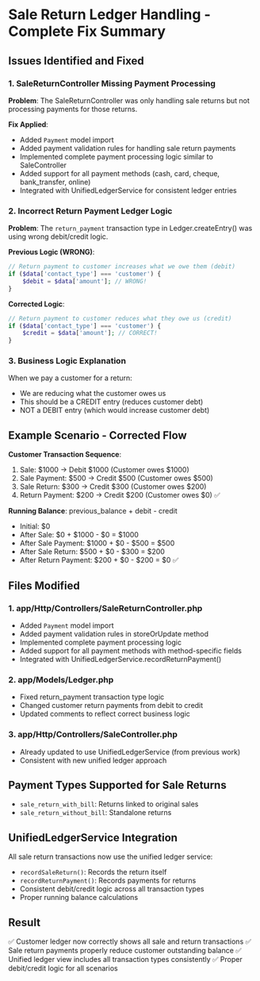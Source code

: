 # Sale Return Ledger Handling - Complete Fix Summary

## Issues Identified and Fixed

### 1. SaleReturnController Missing Payment Processing
**Problem**: The SaleReturnController was only handling sale returns but not processing payments for those returns.

**Fix Applied**:
- Added `Payment` model import
- Added payment validation rules for handling sale return payments
- Implemented complete payment processing logic similar to SaleController
- Added support for all payment methods (cash, card, cheque, bank_transfer, online)
- Integrated with UnifiedLedgerService for consistent ledger entries

### 2. Incorrect Return Payment Ledger Logic
**Problem**: The `return_payment` transaction type in Ledger.createEntry() was using wrong debit/credit logic.

**Previous Logic (WRONG)**:
```php
// Return payment to customer increases what we owe them (debit)
if ($data['contact_type'] === 'customer') {
    $debit = $data['amount']; // WRONG!
}
```

**Corrected Logic**:
```php
// Return payment to customer reduces what they owe us (credit)
if ($data['contact_type'] === 'customer') {
    $credit = $data['amount']; // CORRECT!
}
```

### 3. Business Logic Explanation
When we pay a customer for a return:
- We are reducing what the customer owes us
- This should be a CREDIT entry (reduces customer debt)
- NOT a DEBIT entry (which would increase customer debt)

## Example Scenario - Corrected Flow

**Customer Transaction Sequence**:
1. Sale: $1000 → Debit $1000 (Customer owes $1000)
2. Sale Payment: $500 → Credit $500 (Customer owes $500)  
3. Sale Return: $300 → Credit $300 (Customer owes $200)
4. Return Payment: $200 → Credit $200 (Customer owes $0) ✅

**Running Balance**: previous_balance + debit - credit
- Initial: $0
- After Sale: $0 + $1000 - $0 = $1000
- After Sale Payment: $1000 + $0 - $500 = $500
- After Sale Return: $500 + $0 - $300 = $200
- After Return Payment: $200 + $0 - $200 = $0 ✅

## Files Modified

### 1. app/Http/Controllers/SaleReturnController.php
- Added `Payment` model import
- Added payment validation rules in storeOrUpdate method
- Implemented complete payment processing logic
- Added support for all payment methods with method-specific fields
- Integrated with UnifiedLedgerService.recordReturnPayment()

### 2. app/Models/Ledger.php
- Fixed return_payment transaction type logic
- Changed customer return payments from debit to credit
- Updated comments to reflect correct business logic

### 3. app/Http/Controllers/SaleController.php
- Already updated to use UnifiedLedgerService (from previous work)
- Consistent with new unified ledger approach

## Payment Types Supported for Sale Returns
- `sale_return_with_bill`: Returns linked to original sales
- `sale_return_without_bill`: Standalone returns

## UnifiedLedgerService Integration
All sale return transactions now use the unified ledger service:
- `recordSaleReturn()`: Records the return itself
- `recordReturnPayment()`: Records payments for returns
- Consistent debit/credit logic across all transaction types
- Proper running balance calculations

## Result
✅ Customer ledger now correctly shows all sale and return transactions
✅ Sale return payments properly reduce customer outstanding balance
✅ Unified ledger view includes all transaction types consistently
✅ Proper debit/credit logic for all scenarios